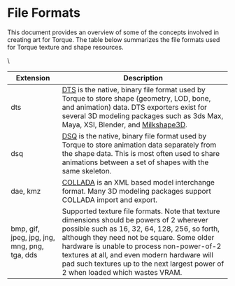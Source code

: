 # File Formats

This document provides an overview of some of the concepts involved in creating art for Torque. The table below summarizes the file formats used for Torque texture and shape resources.

\


| Extension                                    | Description                                                                                                                                                                                                                                                                                                                                                                                                                                                                                                                                      |
| -------------------------------------------- | ------------------------------------------------------------------------------------------------------------------------------------------------------------------------------------------------------------------------------------------------------------------------------------------------------------------------------------------------------------------------------------------------------------------------------------------------------------------------------------------------------------------------------------------------ |
| dts                                          | [DTS](https://web.archive.org/web/20200207192111/http://docs.garagegames.com/torque-3d/official/content/documentation/Artist%20Guide/Formats/dts\_format.html) is the native, binary file format used by Torque to store shape (geometry, LOD, bone, and animation) data. DTS exporters exist for several 3D modeling packages such as 3ds Max, Maya, XSI, Blender, and [Milkshape3D](https://web.archive.org/web/20200207192111/http://docs.garagegames.com/torque-3d/official/content/documentation/Artist%20Guide/Exporters/ms2dtsplus.html). |
| dsq                                          | [DSQ](https://web.archive.org/web/20200207192111/http://docs.garagegames.com/torque-3d/official/content/documentation/Artist%20Guide/Formats/dsq\_format.html) is the native, binary file format used by Torque to store animation data separately from the shape data. This is most often used to share animations between a set of shapes with the same skeleton.                                                                                                                                                                              |
| dae, kmz                                     | [COLLADA](https://web.archive.org/web/20200207192111/http://docs.garagegames.com/torque-3d/official/content/documentation/Artist%20Guide/Formats/ColladaLoader.html) is an XML based model interchange format. Many 3D modeling packages support COLLADA import and export.                                                                                                                                                                                                                                                                      |
| bmp, gif, jpeg, jpg, jng, mng, png, tga, dds | Supported texture file formats. Note that texture dimensions should be powers of 2 wherever possible such as 16, 32, 64, 128, 256, so forth, although they need not be square. Some older hardware is unable to process non-power-of-2 textures at all, and even modern hardware will pad such textures up to the next largest power of 2 when loaded which wastes VRAM.                                                                                                                                                                         |
